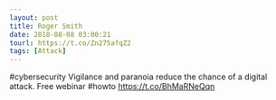 ```yaml
---
layout: post
title: Roger Smith
date: 2018-08-08 03:00:21
tourl: https://t.co/Zn275afqZ2
tags: [Attack]
---
```

#cybersecurity Vigilance and paranoia reduce the chance of a digital attack. Free webinar #howto https://t.co/BhMaRNeQqn